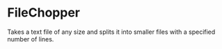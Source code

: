 # FileChopper
Takes a text file of any size and splits it into smaller files with a specified number of lines.
